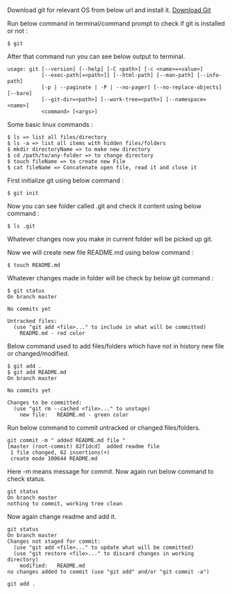 
Download git for relevant OS from below url and install it.
[Download Git](https://git-scm.com/downloads)

Run below command in terminal/command prompt to check if git is installed or not :
```
$ git
```
After that command run you can see below output to terminal.
```
usage: git [--version] [--help] [-C <path>] [-c <name>=<value>]
           [--exec-path[=<path>]] [--html-path] [--man-path] [--info-path]
           [-p | --paginate | -P | --no-pager] [--no-replace-objects] [--bare]
           [--git-dir=<path>] [--work-tree=<path>] [--namespace=<name>]
           <command> [<args>]
```

Some basic linux commands :
```
$ ls => list all files/directory
$ ls -a => list all items with hidden files/folders 
$ mkdir directoryName => to make new directory
$ cd /path/to/any-folder => to change directory
$ touch fileName => to create new File
$ cat fileName => Concatenate open file, read it and close it
```

First initialize git using below command :
```
$ git init
```
Now you can see folder called .git and check it content using below command :
```
$ ls .git
```
Whatever changes now you make in current folder will be picked up git.

Now we will create new file README.md using below command :
```
$ touch README.md
```
Whatever changes made in folder will be check by below git command :
```
$ git status
On branch master

No commits yet

Untracked files:
  (use "git add <file>..." to include in what will be committed)
	README.md - red color
```

Below command used to add files/folders which have not in history new file or changed/modified.
```
$ git add . 
$ git add README.md
On branch master

No commits yet

Changes to be committed:
  (use "git rm --cached <file>..." to unstage)
	new file:   README.md - green color
```

Run below command to commit untracked or changed files/folders.
```
git commit -m " added README.md file "
[master (root-commit) 82f1dcd]  added readme file
 1 file changed, 62 insertions(+)
 create mode 100644 README.md
```
Here -m means message for commit.
Now again run below command to check status.
```
git status
On branch master
nothing to commit, working tree clean
```

Now again change readme and add it.
```
git status
On branch master
Changes not staged for commit:
  (use "git add <file>..." to update what will be committed)
  (use "git restore <file>..." to discard changes in working directory)
	modified:   README.md
no changes added to commit (use "git add" and/or "git commit -a")

git add .
```

